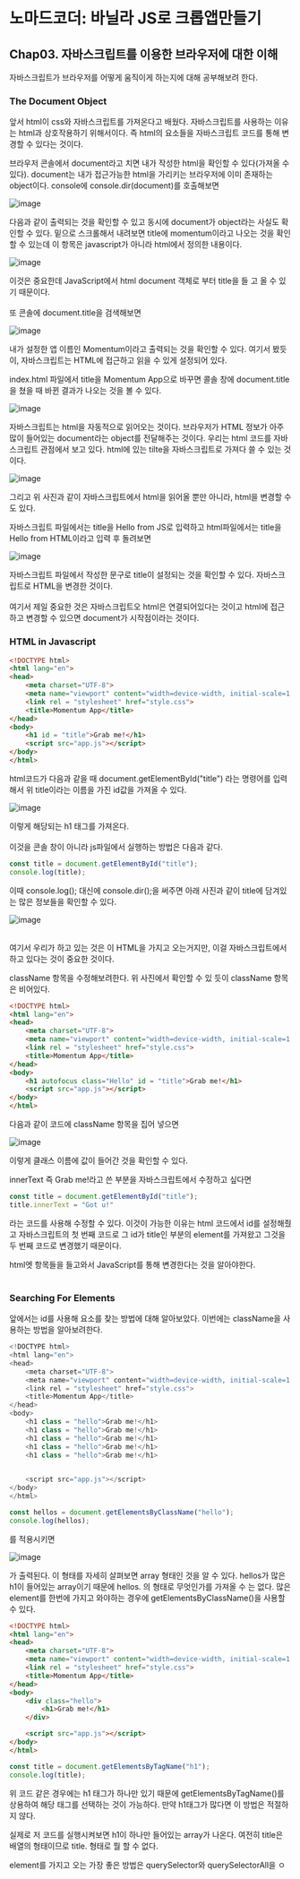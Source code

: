 # 노마드코더: 바닐라 JS로 크롭앱만들기

## Chap03. 자바스크립트를 이용한 브라우저에 대한 이해

자바스크립트가 브라우저를 어떻게 움직이게 하는지에 대해 공부해보려 한다.

### The Document Object

앞서 html이 css와 자바스크립트를 가져온다고 배웠다.
자바스크립트를 사용하는 이유는 html과 상호작용하기 위해서이다.
즉 html의 요소들을 자바스크립트 코드를 통해 변경할 수 있다는 것이다.

브라우저 콘솔에서 document라고 치면 내가 작성한 html을 확인할 수 있다(가져올 수 있다).
document는 내가 접근가능한 html을 가리키는 브라우저에 이미 존재하는 object이다.
console에 console.dir(document)를 호출해보면 

![image](https://github.com/orieasy1/24-1-Programming-Study/assets/129071350/c7b994a7-fe9c-40b4-b0c5-e3aa5c46b5fd)

다음과 같이 출력되는 것을 확인할 수 있고 동시에 document가 object라는 사실도 확인할 수 있다.
밑으로 스크롤해서 내려보면 title에 momentum이라고 나오는 것을 확인할 수 있는데 이 항목은 javascript가 아니라 html에서 정의한 내용이다.

![image](https://github.com/orieasy1/24-1-Programming-Study/assets/129071350/6732e931-d2f6-47a8-83fe-d74e078f213c) 

이것은 중요한데 JavaScript에서 html document 객체로 부터 title을 들 고 올 수 있기 때문이다.
<br><br>
또 콘솔에 document.title을 검색해보면

![image](https://github.com/orieasy1/24-1-Programming-Study/assets/129071350/b89ece2c-5b4c-4697-95b5-fef4661844da)

내가 설정한 앱 이름인 Momentum이라고 출력되는 것을 확인할 수 있다.
여기서 봤듯이, 자바스크립트는 HTML에 접근하고 읽을 수 있게 설정되어 있다.

index.html 파일에서 title을 Momentum App으로 바꾸면 콜솔 창에 document.title을 쳤을 때 바뀐 결과가 나오는 것을 볼 수 있다.

![image](https://github.com/orieasy1/24-1-Programming-Study/assets/129071350/460e15fe-2340-461c-aa10-f1744cbb0672)

자바스크립트는 html을 자동적으로 읽어오는 것이다.
브라우저가 HTML 정보가 아주 많이 들어있는 document라는 object를 전달해주는 것이다.
우리는 html 코드를 자바스크립트 관점에서 보고 있다.
html에 있는 tilte을 자바스크립트로 가져다 쓸 수 있는 것이다.

![image](https://github.com/orieasy1/24-1-Programming-Study/assets/129071350/008685e4-6802-4056-b6ba-a0b2acb17730)

그리고 위 사진과 같이 자바스크립트에서 html을 읽어올 뿐만 아니라, html을 변경할 수 도 있다.

자바스크립트 파일에서는 title을 Hello from JS로 입력하고 html파일에서는 title을 Hello from HTML이라고 입력 후 돌려보면

![image](https://github.com/orieasy1/24-1-Programming-Study/assets/129071350/d748dc01-b48b-411d-898b-4205e89d18d4)

자바스크립트 파일에서 작성한 문구로 title이 설정되는 것을 확인할 수 있다.
자바스크립트로 HTML을 변경한 것이다.
<br><br>
여기서 제일 중요한 것은 자바스크립트오 html은 연결되어있다는 것이고 html에 접근하고 변경할 수 있으면 document가 시작점이라는 것이다.

### HTML in Javascript

```html
<!DOCTYPE html>
<html lang="en">
<head>
    <meta charset="UTF-8">
    <meta name="viewport" content="width=device-width, initial-scale=1.0">
    <link rel = "stylesheet" href="style.css">
    <title>Momentum App</title>
</head>
<body>
    <h1 id = "title">Grab me!</h1>
    <script src="app.js"></script>
</body>
</html>
```

html코드가 다음과 같을 때 document.getElementById("title") 라는 명령어를 입력해서 위 title이라는 이름을 가진 id값을 가져올 수 있다.

![image](https://github.com/orieasy1/24-1-Programming-Study/assets/129071350/3a76683f-ddae-46f6-ad58-3dfffbe26218)

이렇게 해당되는 h1 태그를 가져온다.
<br><br>
이것을 콘솔 창이 아니라 js파일에서 실행하는 방법은 다음과 같다.

```JavaScript
const title = document.getElementById("title");
console.log(title);
```

이때 console.log(); 대신에 console.dir();을 써주면 아래 사진과 같이 title에 담겨있는 많은 정보들을 확인할 수 있다.

![image](https://github.com/orieasy1/24-1-Programming-Study/assets/129071350/9814af2d-d112-4118-8ec6-080dbbc8fb6f)

<br>
여기서 우리가 하고 있는 것은 이 HTML을 가지고 오는거지만, 이걸 자바스크립트에서 하고 있다는 것이 중요한 것이다.

className 항목을 수정해보려한다.
위 사진에서 확인할 수 있 듯이 className 항목은 비어있다.

```html
<!DOCTYPE html>
<html lang="en">
<head>
    <meta charset="UTF-8">
    <meta name="viewport" content="width=device-width, initial-scale=1.0">
    <link rel = "stylesheet" href="style.css">
    <title>Momentum App</title>
</head>
<body>
    <h1 autofocus class="Hello" id = "title">Grab me!</h1>
    <script src="app.js"></script>
</body>
</html>
```

다음과 같이 코드에 className 항목을 집어 넣으면 

![image](https://github.com/orieasy1/24-1-Programming-Study/assets/129071350/84b93505-31b1-4b74-bf92-81262470cbe1)

이렇게 클래스 이름에 값이 들어간 것을 확인할 수 있다.

innerText 즉 Grab me!라고 쓴 부분을 자바스크립트에서 수정하고 싶다면

```JavaScript
const title = document.getElementById("title");
title.innerText = "Got u!" 
```

라는 코드를 사용해 수정할 수 있다.
이것이 가능한 이유는 html 코드에서 id를 설정해줬고 자바스크립트의 첫 번째 코드로 그 id가 title인 부분의 element를 가져왔고 그것을 두 번째 코드로 변경했기 때문이다.

html엣 항목들을 들고와서 JavaScript를 통해 변경한다는 것을 알아야한다.
<br><br>

### Searching For Elements

앞에서는 id를 사용해 요소를 찾는 방법에 대해 알아보았다.
이번에는 className을 사용하는 방법을 알아보려한다.

```JavaScript
<!DOCTYPE html>
<html lang="en">
<head>
    <meta charset="UTF-8">
    <meta name="viewport" content="width=device-width, initial-scale=1.0">
    <link rel = "stylesheet" href="style.css">
    <title>Momentum App</title>
</head>
<body>
    <h1 class = "hello">Grab me!</h1>
    <h1 class = "hello">Grab me!</h1>
    <h1 class = "hello">Grab me!</h1>
    <h1 class = "hello">Grab me!</h1>
    <h1 class = "hello">Grab me!</h1>

    
    <script src="app.js"></script>
</body>
</html>
```

```JavaScript
const hellos = document.getElementsByClassName("hello");
console.log(hellos);
```

를 적용시키면

![image](https://github.com/orieasy1/24-1-Programming-Study/assets/129071350/dbb5db6a-e86c-4354-aab0-ee2e1d9e95f5)

가 출력된다.
이 형태를 자세히 살펴보면 array 형태인 것을 알 수 있다.
hellos가 많은 h1이 들어있는 array이기 때문에 hellos. 의 형태로 무엇인가를 가져올 수 는 없다.
많은 element를 한번에 가지고 와야하는 경우에  getElementsByClassName()을 사용할 수 있다.
```html
<!DOCTYPE html>
<html lang="en">
<head>
    <meta charset="UTF-8">
    <meta name="viewport" content="width=device-width, initial-scale=1.0">
    <link rel = "stylesheet" href="style.css">
    <title>Momentum App</title>
</head>
<body>
    <div class="hello">
        <h1>Grab me!</h1>
    </div>

    <script src="app.js"></script>
</body>
</html>
```

```JavaScript
const title = document.getElementsByTagName("h1");
console.log(title);
```

위 코드 같은 경우에는 h1 태그가 하나만 있기 때문에 getElementsByTagName()를 상용하여 해당 태그를 선택하는 것이 가능하다.
만약 h1태그가 많다면 이 방법은 적절하지 않다.

실제로 저 코드를 실행시켜보면 h1이 하나만 들어있는 array가 나온다.
여전히 title은 배열의 형태이므로 title. 형태로 뭘 할 수 없다.


element를 가지고 오는 가장 좋은 방법은 querySelector와 querySelectorAll을 ㅇ
